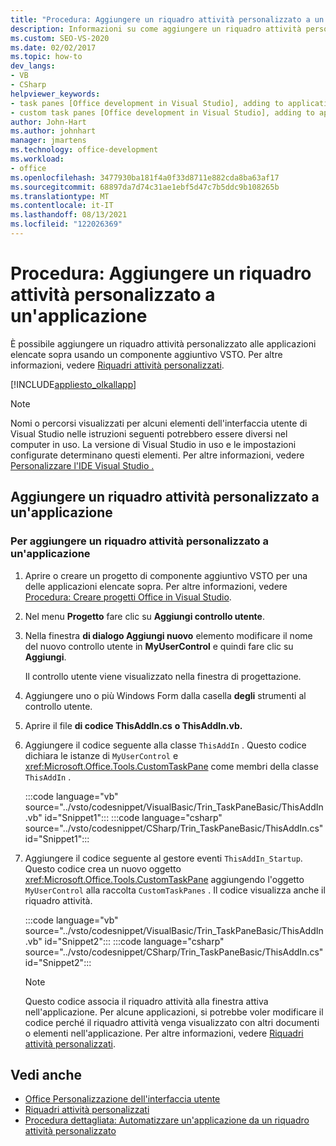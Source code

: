 ```yaml
---
title: "Procedura: Aggiungere un riquadro attività personalizzato a un'applicazione"
description: Informazioni su come aggiungere un riquadro attività personalizzato alle applicazioni usando il componente aggiuntivo Visual Studio Tools per Office (VSTO).
ms.custom: SEO-VS-2020
ms.date: 02/02/2017
ms.topic: how-to
dev_langs:
- VB
- CSharp
helpviewer_keywords:
- task panes [Office development in Visual Studio], adding to application
- custom task panes [Office development in Visual Studio], adding to application
author: John-Hart
ms.author: johnhart
manager: jmartens
ms.technology: office-development
ms.workload:
- office
ms.openlocfilehash: 3477930ba181f4a0f33d8711e882cda8ba63af17
ms.sourcegitcommit: 68897da7d74c31ae1ebf5d47c7b5ddc9b108265b
ms.translationtype: MT
ms.contentlocale: it-IT
ms.lasthandoff: 08/13/2021
ms.locfileid: "122026369"
---
```

# <a name="how-to-add-a-custom-task-pane-to-an-application"></a>Procedura: Aggiungere un riquadro attività personalizzato a un'applicazione
  È possibile aggiungere un riquadro attività personalizzato alle applicazioni elencate sopra usando un componente aggiuntivo VSTO. Per altre informazioni, vedere [Riquadri attività personalizzati](../vsto/custom-task-panes.md).

 [!INCLUDE[appliesto_olkallapp](../vsto/includes/appliesto-olkallapp-md.md)]

> [!NOTE]
> Nomi o percorsi visualizzati per alcuni elementi dell'interfaccia utente di Visual Studio nelle istruzioni seguenti potrebbero essere diversi nel computer in uso. La versione di Visual Studio in uso e le impostazioni configurate determinano questi elementi. Per altre informazioni, vedere [Personalizzare l'IDE Visual Studio .](../ide/personalizing-the-visual-studio-ide.md)

## <a name="add-a-custom-task-pane-to-an-application"></a>Aggiungere un riquadro attività personalizzato a un'applicazione

### <a name="to-add-a-custom-task-pane-to-an-application"></a>Per aggiungere un riquadro attività personalizzato a un'applicazione

1. Aprire o creare un progetto di componente aggiuntivo VSTO per una delle applicazioni elencate sopra. Per altre informazioni, vedere [Procedura: Creare progetti Office in Visual Studio](../vsto/how-to-create-office-projects-in-visual-studio.md).

2. Nel menu **Progetto** fare clic su **Aggiungi controllo utente**.

3. Nella finestra **di dialogo Aggiungi nuovo** elemento modificare il nome del nuovo controllo utente in **MyUserControl** e quindi fare clic su **Aggiungi**.

     Il controllo utente viene visualizzato nella finestra di progettazione.

4. Aggiungere uno o più Windows Form dalla casella **degli** strumenti al controllo utente.

5. Aprire il file **di codice ThisAddIn.cs** **o ThisAddIn.vb.**

6. Aggiungere il codice seguente alla classe `ThisAddIn` . Questo codice dichiara le istanze di `MyUserControl` e <xref:Microsoft.Office.Tools.CustomTaskPane> come membri della classe `ThisAddIn` .

     :::code language="vb" source="../vsto/codesnippet/VisualBasic/Trin_TaskPaneBasic/ThisAddIn.vb" id="Snippet1":::
     :::code language="csharp" source="../vsto/codesnippet/CSharp/Trin_TaskPaneBasic/ThisAddIn.cs" id="Snippet1":::

7. Aggiungere il codice seguente al gestore eventi `ThisAddIn_Startup`. Questo codice crea un nuovo oggetto <xref:Microsoft.Office.Tools.CustomTaskPane> aggiungendo l'oggetto `MyUserControl` alla raccolta `CustomTaskPanes` . Il codice visualizza anche il riquadro attività.

     :::code language="vb" source="../vsto/codesnippet/VisualBasic/Trin_TaskPaneBasic/ThisAddIn.vb" id="Snippet2":::
     :::code language="csharp" source="../vsto/codesnippet/CSharp/Trin_TaskPaneBasic/ThisAddIn.cs" id="Snippet2":::

    > [!NOTE]
    > Questo codice associa il riquadro attività alla finestra attiva nell'applicazione. Per alcune applicazioni, si potrebbe voler modificare il codice perché il riquadro attività venga visualizzato con altri documenti o elementi nell'applicazione. Per altre informazioni, vedere [Riquadri attività personalizzati](../vsto/custom-task-panes.md).

## <a name="see-also"></a>Vedi anche
- [Office Personalizzazione dell'interfaccia utente](../vsto/office-ui-customization.md)
- [Riquadri attività personalizzati](../vsto/custom-task-panes.md)
- [Procedura dettagliata: Automatizzare un'applicazione da un riquadro attività personalizzato](../vsto/walkthrough-automating-an-application-from-a-custom-task-pane.md)
